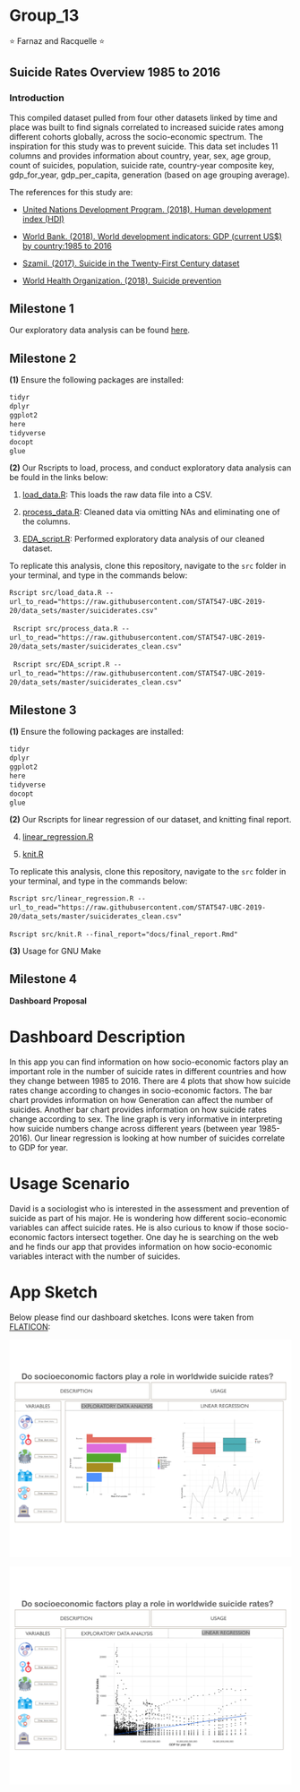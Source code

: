 # Group_13
:star: Farnaz and Racquelle :star: 

## Suicide Rates Overview 1985 to 2016

### Introduction

This compiled dataset pulled from four other datasets linked by time and place was built to find signals correlated to increased suicide rates among different cohorts globally, across the socio-economic spectrum. The inspiration for this study was to prevent suicide. This data set includes 11 columns and provides information about country, year, sex, age group, count of suicides, population, suicide rate, country-year composite key, gdp_for_year, gdp_per_capita, generation (based on age grouping average).

The references for this study are:

- [United Nations Development Program. (2018). Human development index (HDI)](http://hdr.undp.org/en/indicators/137506)

- [World Bank. (2018). World development indicators: GDP (current US$) by country:1985 to 2016](http://databank.worldbank.org/data/source/world-development-indicators#)

- [Szamil. (2017). Suicide in the Twenty-First Century dataset](https://www.kaggle.com/szamil/suicide-in-the-twenty-first-century/notebook)

- [World Health Organization. (2018). Suicide prevention](http://www.who.int/mental_health/suicide-prevention/en/)

## Milestone 1
Our exploratory data analysis can be found [here](https://stat547-ubc-2019-20.github.io/group_13/docs/suicide-data.html). 

## Milestone 2
**(1)** Ensure the following packages are installed:

````
tidyr
dplyr
ggplot2
here
tidyverse
docopt
glue
````

**(2)** Our Rscripts to load, process, and conduct exploratory data analysis can be fould in the links below:

  1. [load_data.R](https://github.com/STAT547-UBC-2019-20/group_13/blob/master/src/load_data.R): This loads the raw data file into a CSV.
  
  2. [process_data.R](https://github.com/STAT547-UBC-2019-20/group_13/blob/master/src/process_data.R): Cleaned data via omitting NAs and   eliminating one of the columns. 
  
  3. [EDA_script.R](https://github.com/STAT547-UBC-2019-20/group_13/blob/master/src/EDA_script.R): Performed exploratory data analysis of our cleaned dataset.
  
 To replicate this analysis, clone this repository, navigate to the `src` folder in your terminal, and type in the commands below:
 
````
Rscript src/load_data.R --url_to_read="https://raw.githubusercontent.com/STAT547-UBC-2019-20/data_sets/master/suiciderates.csv"
 
 Rscript src/process_data.R --url_to_read="https://raw.githubusercontent.com/STAT547-UBC-2019-20/data_sets/master/suiciderates_clean.csv"
 
 Rscript src/EDA_script.R --url_to_read="https://raw.githubusercontent.com/STAT547-UBC-2019-20/data_sets/master/suiciderates_clean.csv"

````
 
 ## Milestone 3
 **(1)** Ensure the following packages are installed:

````
tidyr
dplyr
ggplot2
here
tidyverse
docopt
glue
````

**(2)** Our Rscripts for linear regression of our dataset, and knitting final report. 

 4. [linear_regression.R](https://github.com/STAT547-UBC-2019-20/group_13/blob/master/src/linear_regression.R)
  
 5. [knit.R](https://github.com/STAT547-UBC-2019-20/group_13/blob/master/src/knit.R)
  
 To replicate this analysis, clone this repository, navigate to the `src` folder in your terminal, and type in the commands below:

````
Rscript src/linear_regression.R --url_to_read="https://raw.githubusercontent.com/STAT547-UBC-2019-20/data_sets/master/suiciderates_clean.csv"

Rscript src/knit.R --final_report="docs/final_report.Rmd" 
````
**(3)** Usage for GNU Make

## Milestone 4

**Dashboard Proposal**

# Dashboard Description

In this app you can find information on how socio-economic factors play an important role in the number of suicide rates in different countries and how they change between 1985 to 2016. There are 4 plots that show how suicide rates change according to changes in socio-economic factors. The bar chart provides information on how Generation can affect the number of suicides. Another bar chart provides information on how suicide rates change according to sex. The line graph is very informative in interpreting how suicide numbers change across different years (between year 1985-2016). Our linear regression is looking at how number of suicides correlate to GDP for year.  

# Usage Scenario

David is a sociologist who is interested in the assessment and prevention of suicide as part of his major. He is wondering how different socio-economic variables can affect suicide rates. He is also curious to know if those socio-economic factors intersect together. One day he is searching on the web and he finds our app that provides information on how socio-economic variables interact with the number of suicides. 

# App Sketch

Below please find our dashboard sketches. Icons were taken from [FLATICON](https://www.flaticon.com/):

![](images/dashboard_1-1.png)

![](images/dashboard_2-1.png)
